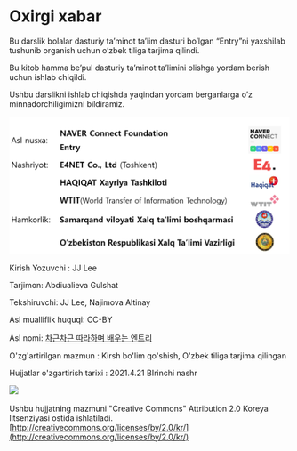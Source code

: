 # Oxirgi xabar

Bu darslik bolalar dasturiy ta’minot ta’lim dasturi bo’lgan “Entry”ni yaxshilab tushunib organish uchun o’zbek tiliga tarjima qilindi.

Bu kitob hamma be’pul dasturiy ta’minot ta’limini olishga yordam berish uchun ishlab chiqildi.

Ushbu darslikni ishlab chiqishda yaqindan yordam berganlarga o’z minnadorchiligimizni bildiramiz.

![](.gitbook/assets/_-.png)

Kirish Yozuvchi : JJ Lee

Tarjimon: Abdiualieva Gulshat

Tekshiruvchi: JJ Lee, Najimova Altinay

Asl mualliflik huquqi: CC-BY

Asl nomi: [차근차근 따라하며 배우는 엔트리](https://playentry.org/material)

O'zg'artirilgan mazmun : Kirsh bo'lim qo'shish, O'zbek tiliga tarjima qilingan

Hujjatlar o'zgartirish tarixi : 2021.4.21 BIrinchi nashr

![](.gitbook/assets/by-nc-sa.png)

Ushbu hujjatning mazmuni "Creative Commons" Attribution 2.0 Koreya litsenziyasi ostida ishlatiladi. [http://creativecommons.org/licenses/by/2.0/kr/](http://creativecommons.org/licenses/by/2.0/kr/)


